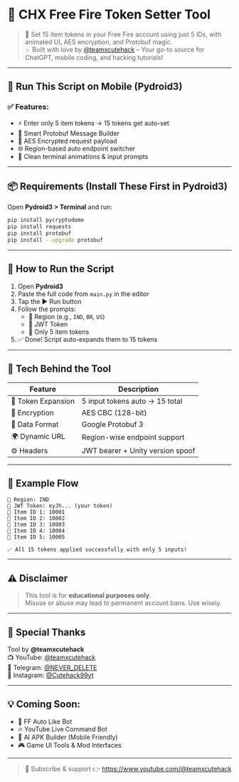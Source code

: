 # 🔐 CHX Free Fire Token Setter Tool

> 🎯 Set 15 item tokens in your Free Fire account using just 5 IDs, with animated UI, AES encryption, and Protobuf magic.  
> 💥 Built with love by [@teamxcutehack](https://www.youtube.com/@teamxcutehack) – Your go-to source for ChatGPT, mobile coding, and hacking tutorials!

---

## 📱 Run This Script on Mobile (Pydroid3)

### ✅ Features:
- ⚡ Enter only 5 item tokens → 15 tokens get auto-set
- 🧠 Smart Protobuf Message Builder
- 🔐 AES Encrypted request payload
- 🌐 Region-based auto endpoint switcher
- 🔄 Clean terminal animations & input prompts

---

## 📦 Requirements (Install These First in Pydroid3)

Open **Pydroid3 > Terminal** and run:

```bash
pip install pycryptodome
pip install requests
pip install protobuf
pip install --upgrade protobuf
```

---

## 🚀 How to Run the Script

1. Open **Pydroid3**
2. Paste the full code from `main.py` in the editor
3. Tap the ▶️ Run button
4. Follow the prompts:
   - 📍 Region (e.g., `IND`, `BR`, `US`)
   - 🔐 JWT Token
   - 🔸 Only 5 item tokens
5. ✅ Done! Script auto-expands them to 15 tokens

---

## 🧠 Tech Behind the Tool

| Feature            | Description                        |
|--------------------|------------------------------------|
| 🔄 Token Expansion | 5 input tokens auto → 15 total     |
| 🔐 Encryption      | AES CBC (128-bit)                  |
| 🧠 Data Format     | Google Protobuf 3                  |
| 🌍 Dynamic URL     | Region-wise endpoint support       |
| ⚙️ Headers         | JWT bearer + Unity version spoof   |

---

## 🔁 Example Flow

```text
📍 Region: IND
🔐 JWT Token: eyJh... (your token)
🔹 Item ID 1: 10001
🔹 Item ID 2: 10002
🔹 Item ID 3: 10003
🔹 Item ID 4: 10004
🔹 Item ID 5: 10005

✅ All 15 tokens applied successfully with only 5 inputs!
```

---

## ⚠️ Disclaimer

> This tool is for **educational purposes only**.  
> Misuse or abuse may lead to permanent account bans. Use wisely.

---

## 🙌 Special Thanks

Tool by **@teamxcutehack**  
📺 YouTube: [@teamxcutehack](https://www.youtube.com/@teamxcutehack)  
💬 Telegram: [@NEVER_DELETE](https://t.me/NEVER_DELETE)  
📸 Instagram: [@Cutehack99yt](https://instagram.com/Cutehack99yt)

---

## 💡 Coming Soon:

- 🎯 FF Auto Like Bot  
- 🔥 YouTube Live Command Bot  
- 🧠 AI APK Builder (Mobile Friendly)  
- 🎮 Game UI Tools & Mod Interfaces

---

> 💬 Subscribe & support 👉 https://www.youtube.com/@teamxcutehack
